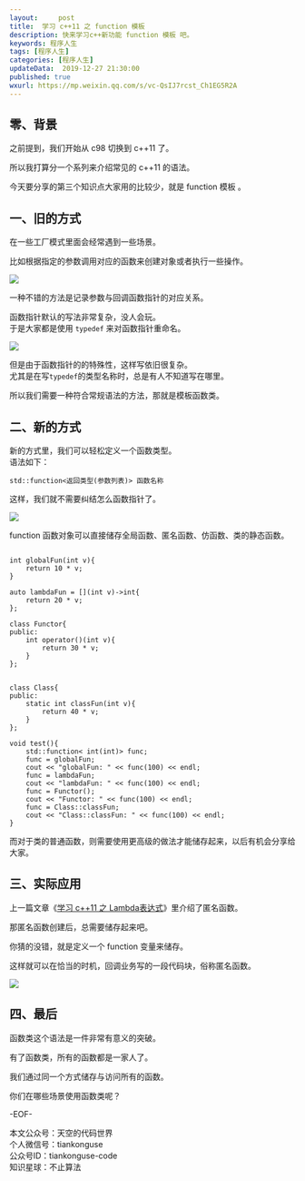 ```yaml
---   
layout:     post  
title:  学习 c++11 之 function 模板  
description: 快来学习c++新功能 function 模板 吧。    
keywords: 程序人生  
tags: [程序人生]    
categories: [程序人生]  
updateData:  2019-12-27 21:30:00  
published: true  
wxurl: https://mp.weixin.qq.com/s/vc-QsIJ7rcst_Ch1EG5R2A  
---  
```



## 零、背景  


之前提到，我们开始从 c98 切换到 c++11 了。  


所以我打算分一个系列来介绍常见的 c++11 的语法。  


今天要分享的第三个知识点大家用的比较少，就是 function 模板 。  


## 一、旧的方式  


在一些工厂模式里面会经常遇到一些场景。  


比如根据指定的参数调用对应的函数来创建对象或者执行一些操作。  


![](https://res2019.tiankonguse.com/images/2019/12/27/001.png)  


一种不错的方法是记录参数与回调函数指针的对应关系。  

函数指针默认的写法非常复杂，没人会玩。  
于是大家都是使用 `typedef` 来对函数指针重命名。  


![](https://res2019.tiankonguse.com/images/2019/12/27/002.png)  


但是由于函数指针的的特殊性，这样写依旧很复杂。  
尤其是在写`typedef`的类型名称时，总是有人不知道写在哪里。  


所以我们需要一种符合常规语法的方法，那就是模板函数类。  


## 二、新的方式


新的方式里，我们可以轻松定义一个函数类型。  
语法如下：  


```
std::function<返回类型(参数列表)> 函数名称  
```


这样，我们就不需要纠结怎么函数指针了。  


![](https://res2019.tiankonguse.com/images/2019/12/27/003.png)  


function 函数对象可以直接储存全局函数、匿名函数、仿函数、类的静态函数。  

```

int globalFun(int v){
    return 10 * v;
}

auto lambdaFun = [](int v)->int{
    return 20 * v;
};

class Functor{
public:
    int operator()(int v){
        return 30 * v;
    }
};


class Class{
public:
    static int classFun(int v){
        return 40 * v;
    }
};

void test(){
    std::function< int(int)> func;
    func = globalFun;
    cout << "globalFun: " << func(100) << endl;
    func = lambdaFun;
    cout << "lambdaFun: " << func(100) << endl;
    func = Functor();
    cout << "Functor: " << func(100) << endl;
    func = Class::classFun;
    cout << "Class::classFun: " << func(100) << endl;
}

```


而对于类的普通函数，则需要使用更高级的做法才能储存起来，以后有机会分享给大家。  


## 三、实际应用  


上一篇文章《[学习 c++11 之 Lambda表达式](https://mp.weixin.qq.com/s/IIL3EA6GU1yuM3jfVcARsQ)》里介绍了匿名函数。  


那匿名函数创建后，总需要储存起来吧。  


你猜的没错，就是定义一个 function 变量来储存。  


这样就可以在恰当的时机，回调业务写的一段代码块，俗称匿名函数。


![](https://res2019.tiankonguse.com/images/2019/12/27/004.png)  


## 四、最后  


函数类这个语法是一件非常有意义的突破。  


有了函数类，所有的函数都是一家人了。  


我们通过同一个方式储存与访问所有的函数。  


你们在哪些场景使用函数类呢？  

-EOF-  


本文公众号：天空的代码世界  
个人微信号：tiankonguse  
公众号ID：tiankonguse-code  
知识星球：不止算法  

